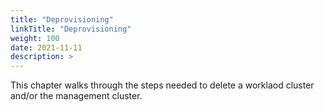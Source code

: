 ```yaml
---
title: "Deprovisioning"
linkTitle: "Deprovisioning"
weight: 100
date: 2021-11-11
description: >  
---
```


This chapter walks through the steps needed to delete a worklaod cluster and/or the management cluster.
